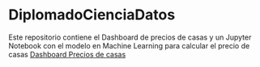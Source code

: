 # DiplomadoCienciaDatos
Este repositorio contiene el Dashboard de precios de casas y un Jupyter Notebook con el modelo en Machine Learning
para calcular el precio de casas
[Dashboard Precios de casas](https://darthshadow147-diplomadocienciadatos-appmain-app-ttnk8s.streamlitapp.com)
